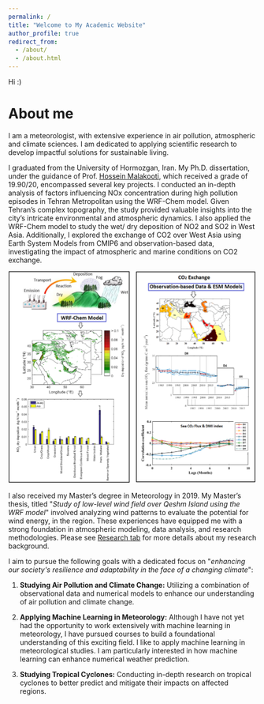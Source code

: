 ```yaml
---
permalink: /
title: "Welcome to My Academic Website"
author_profile: true
redirect_from: 
  - /about/
  - /about.html
---
```



Hi :)

About me
======
I am a meteorologist, with extensive experience in air pollution, atmospheric and climate sciences. I am dedicated to applying scientific research to develop impactful solutions for sustainable living. 

I graduated from the University of Hormozgan, Iran. My Ph.D. dissertation, under the guidance of Prof. [Hossein Malakooti](https://scholar.google.com/citations?user=FVVKDnkAAAAJ&hl=en), which received a grade of 19.90/20, encompassed several key projects. I conducted an in-depth analysis of factors influencing NOx concentration during high pollution episodes in Tehran Metropolitan using the WRF-Chem model. Given Tehran’s complex topography, the study provided valuable insights into the city’s intricate environmental and atmospheric dynamics. I also applied the WRF-Chem model to study the wet/ dry deposition of NO2 and SO2 in West Asia. Additionally, I explored the exchange of CO2 over West Asia using Earth System Models from CMIP6 and observation-based data, investigating the impact of atmospheric and marine conditions on CO2 exchange.

<img src="images/phdthesis.tif" width="1000" />

I also received my Master’s degree in Meteorology in 2019. My Master’s thesis, titled "<i>Study of low-level wind field over Qeshm Island using the WRF model</i>" involved analyzing wind patterns to evaluate the potential for wind energy, in the region. These experiences have equipped me with a strong foundation in atmospheric modeling, data analysis, and research methodologies. Please see [Research tab](https://monazarghamipour.github.io/research/) for more details about my research background.

I aim to pursue the following goals with a dedicated focus on "<i>enhancing our society's resilience and adaptability in the face of a changing climate</i>":

1. **Studying Air Pollution and Climate Change:** Utilizing a combination of observational data and numerical models to enhance our understanding of air pollution and climate change.

2. **Applying Machine Learning in Meteorology:** Although I have not yet had the opportunity to work extensively with machine learning in meteorology, I have pursued courses to build a foundational understanding of this exciting field. I like to apply machine learning in meteorological studies. I am particularly interested in how machine learning can enhance numerical weather prediction.

3. **Studying Tropical Cyclones:** Conducting in-depth research on tropical cyclones to better predict and mitigate their impacts on affected regions.
